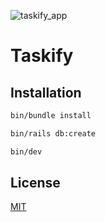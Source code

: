 ![taskify_app](https://user-images.githubusercontent.com/26771105/192172551-189b5c9f-548f-455b-bc5c-c7edfef5594c.gif)
# Taskify

## Installation


```bash
bin/bundle install
```

```bash
bin/rails db:create
```

```bash
bin/dev
```
## License
[MIT](https://choosealicense.com/licenses/mit/)

